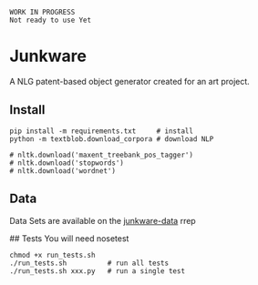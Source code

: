 
    WORK IN PROGRESS
    Not ready to use Yet
    
# Junkware

A NLG patent-based object generator created for an art project.


## Install

    pip install -m requirements.txt     # install
    python -m textblob.download_corpora # download NLP

    # nltk.download('maxent_treebank_pos_tagger')
    # nltk.download('stopwords')
    # nltk.download('wordnet')

## Data

Data Sets are available on the [junkware-data](https://github.com/clemsos/junkware-data) rrep

## Tests
You will need nosetest

    chmod +x run_tests.sh
    ./run_tests.sh          # run all tests
    ./run_tests.sh xxx.py   # run a single test
